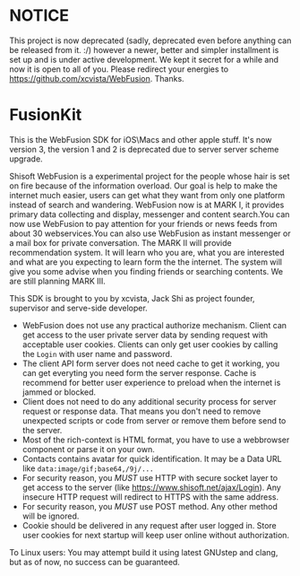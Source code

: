 NOTICE
======

This project is now deprecated (sadly, deprecated even before anything can be released from it. :/) however a newer, better and simpler installment is set up and is under active development. We kept it secret for a while and now it is open to all of you. Please redirect your energies to <https://github.com/xcvista/WebFusion>. Thanks.

FusionKit
=========

This is the WebFusion SDK for iOS\Macs and other apple stuff. It's now version 3, the version 1 and 2 is deprecated due to server server scheme upgrade. 

Shisoft WebFusion is a experimental project for the people whose hair is set on fire because of the information overload. Our goal is help to make the internet much easier, users can get what they want from only one platform instead of search and wandering. WebFusion now is at MARK I, it provides primary data collecting and display, messenger and content search.You can now use WebFusion to pay attention for your friends or news feeds from about 30 webservices.You can also use WebFusion as instant messenger or a mail box for private conversation. The MARK II will provide recommendation system. It will learn who you are, what you are interested and what are you expecting to learn form the the internet. The system will give you some advise when you finding friends or searching contents. We are still planning MARK III.

This SDK is brought to you by xcvista, Jack Shi as project founder, supervisor and serve-side developer.

* WebFusion does not use any practical authorize mechanism. Client can get access to the user private server data by  sending request with acceptable user cookies. Clients can only get user cookies by calling the `Login` with user name and password.
* The client API form server does not need cache to get it working, you can get everyting you need form the server response. Cache is recommend for better user experience to preload when the internet is jammed or blocked.
* Client does not need to do any additional security process for server request or response data. That means you don't need to remove unexpected scripts or code from server or remove them before send to the server.
* Most of the rich-context is HTML format, you have to use a webbrowser component or parse it on your own.
* Contacts contains avatar for quick identification. It may be a Data URL like `data:image/gif;base64,/9j/...`
* For security reason, you *MUST* use HTTP with secure socket layer to get access to the server (like https://www.shisoft.net/ajax/Login). Any insecure HTTP request will redirect to HTTPS with the same address.
* For security reason, you *MUST* use POST method. Any other method will be ignored.
* Cookie should be delivered in any request after user logged in. Store user cookies for next startup will keep user online without authorization.

To Linux users: You may attempt build it using latest GNUstep and clang, but as of now, no success can be guaranteed.
